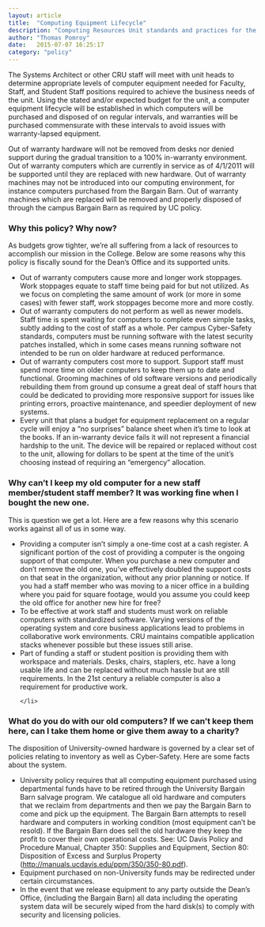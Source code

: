 ```yaml
---
layout: article
title:  "Computing Equipment Lifecycle"
description: "Computing Resources Unit standards and practices for the life-cycles of computers, printers, and mobile devices."
author: "Thomas Pomroy"
date:   2015-07-07 16:25:17
category: "policy"
---
```


<p>
The Systems Architect or other CRU staff will meet with unit heads to determine appropriate levels of computer equipment needed for Faculty, Staff, and Student Staff positions required to achieve the business needs of the unit. Using the stated and/or expected budget for the unit, a computer equipment lifecycle will be established in which computers will be purchased and disposed of on regular intervals, and warranties will be purchased commensurate with these intervals to avoid issues with warranty-lapsed equipment.
</p>
<p>Out of warranty hardware will not be removed from desks nor denied support during the gradual transition to a 100% in-warranty environment. Out of warranty computers which are currently in service as of 4/1/2011 will be supported until they are replaced with new hardware. Out of warranty machines may not be introduced into our computing environment, for instance computers purchased from the Bargain Barn. Out of warranty machines which are replaced will be removed and properly disposed of through the campus Bargain Barn as required by UC policy.
</p>

<h3>Why this policy? Why now?</h3>
<p>As budgets grow tighter, we’re all suffering from a lack of resources to accomplish our mission in the College. Below are some reasons why this policy is fiscally sound for the Dean’s Office and its supported units.</p>
<ul>
    <li>Out of warranty computers cause more and longer work stoppages. Work stoppages equate to staff time being paid for but not utilized. As we focus on completing the same amount of work (or more in some cases) with fewer staff, work stoppages become more and more costly.</li>
    <li>Out of warranty computers do not perform as well as newer models. Staff time is spent waiting for computers to complete even simple tasks, subtly adding to the cost of staff as a whole. Per campus Cyber-Safety standards, computers must be running software with the latest security patches installed, which in some cases means running software not intended to be run on older hardware at reduced performance.</li>
    <li>Out of warranty computers cost more to support. Support staff must spend more time on older computers to keep them up to date and functional. Grooming machines of old software versions and periodically rebuilding them from ground up consume a great deal of staff hours that could be dedicated to providing more responsive support for issues like printing errors, proactive maintenance, and speedier deployment of new systems.</li>
    <li>Every unit that plans a budget for equipment replacement on a regular cycle will enjoy a “no surprises” balance sheet when it’s time to look at the books. If an in-warranty device fails it will not represent a financial hardship to the unit. The device will be repaired or replaced without cost to the unit, allowing for dollars to be spent at the time of the unit’s choosing instead of requiring an “emergency” allocation.
    </li>
</ul>
<h3>Why can’t I keep my old computer for a new staff member/student staff member? It was working fine when I bought the new one.</h3>
<p>This is question we get a lot. Here are a few reasons why this scenario works against all of us in some way.</p>
<ul>
    <li>Providing a computer isn’t simply a one-time cost at a cash register. A significant portion of the cost of providing a computer is the ongoing support of that computer. When you purchase a new computer and don’t remove the old one, you’ve effectively doubled the support costs on that seat in the organization, without any prior planning or notice. If you had a staff member who was moving to a nicer office in a building where you paid for square footage, would you assume you could keep the old office for another new hire for free?</li>
    <li>To be effective at work staff and students must work on reliable computers with standardized software. Varying versions of the operating system and core business applications lead to problems in collaborative work environments. CRU maintains compatible application stacks whenever possible but these issues still arise.</li>
    <li>Part of funding a staff or student position is providing them with workspace and materials. Desks, chairs, staplers, etc. have a long usable life and can be replaced without much hassle but are still requirements. In the 21st century a reliable computer is also a requirement for productive work.
 
    </li>
</ul>
<h3>What do you do with our old computers? If we can’t keep them here, can I take them home or give them away to a charity?</h3>
<p>The disposition of University-owned hardware is governed by a clear set of policies relating to inventory as well as Cyber-Safety. Here are some facts about the system.</p>
<ul>
    <li>University policy requires that all computing equipment purchased using departmental funds have to be retired through the University Bargain Barn salvage program. We catalogue all old hardware and computers that we reclaim from departments and then we pay the Bargain Barn to come and pick up the equipment. The Bargain Barn attempts to resell hardware and computers in working condition (most equipment can’t be resold). If the Bargain Barn does sell the old hardware they keep the profit to cover their own operational costs. See: UC Davis Policy and Procedure Manual, Chapter 350: Supplies and Equipment, Section 80: Disposition of Excess and Surplus Property (<a class="external-link" href="http://manuals.ucdavis.edu/ppm/350/350-80.pdf">http://manuals.ucdavis.edu/ppm/350/350-80.pdf</a>).</li>
    <li>Equipment purchased on non-University funds may be redirected under certain circumstances.</li>
    <li>In the event that we release equipment to any party outside the Dean’s Office, (including the Bargain Barn) all data including the operating system data will be securely wiped from the hard disk(s) to comply with security and licensing policies.</li>
</ul>
